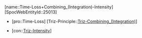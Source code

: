 ﻿---
type: TrizContradiction
aliases:
- Time-Loss+Combining_(Integration)-Intensity
license: CC BY-SA 4.0
copyright: https://github.com/SpocWeb
IsDeleted: false
IsReadOnly: false
Confidential: public
tags: 
- Triz/Contradiction
---
[name::Time-Loss+Combining_(Integration)-Intensity]
[SpocWebEntityId::25013]
+ [pro::Time-Loss]
[Triz-Principle::[Triz-Combining_(Integration)](tech/Triz/Principle/Triz-Combining_(Integration).md)]
- [con::[Triz-Intensity](tech/Triz/Parameter/Triz-Intensity.md)]

